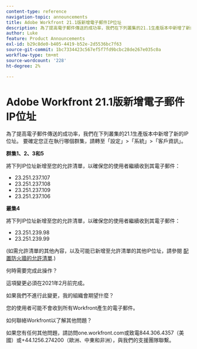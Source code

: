 ```yaml
---
content-type: reference
navigation-topic: announcements
title: Adobe Workfront 21.1版新增電子郵件IP位址
description: 為了提高電子郵件傳送的成功率，我們在下列叢集的21.1生產版本中新增了新的IP位址。 要確定您正在執行的群集，請轉至Setup &gt;系統&gt;客戶資訊。
author: Luke
feature: Product Announcements
exl-id: b29c8de0-b405-4419-b52e-2d5536bc7f63
source-git-commit: 1bc7334423c567ef5f7fd9bcbc28de267e035c0a
workflow-type: tm+mt
source-wordcount: '228'
ht-degree: 2%

---
```


# Adobe Workfront 21.1版新增電子郵件IP位址

為了提高電子郵件傳送的成功率，我們在下列叢集的21.1生產版本中新增了新的IP位址。 要確定您正在執行哪個群集，請轉至「設定」>「系統」>「客戶資訊」。

**群集1、2、3和5**

將下列IP位址新增至您的允許清單，以確保您的使用者繼續收到其電子郵件：

* 23.251.237.107
* 23.251.237.108
* 23.251.237.109
* 23.251.237.106

**叢集4**

將下列IP位址新增至您的允許清單，以確保您的使用者繼續收到其電子郵件：

* 23.251.239.98
* 23.251.239.99

(如需允許清單的其他內容，以及可能已新增至允許清單的其他IP位址，請參閱 [配置防火牆的允許清單](../../../administration-and-setup/get-started-wf-administration/configure-your-firewall.md).)

何時需要完成此操作？

這項變更必須在2021年2月前完成。

如果我們不進行此變更，我的組織會期望什麼？

您的使用者可能不會收到所有Workfront產生的電子郵件。

如何聯絡Workfront以了解其他問題？

如果您有任何其他問題，請訪問one.workfront.com或致電844.306.4357（美國）或+44.1256.274200（歐洲、中東和非洲），與我們的支援團隊聯繫。
